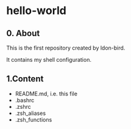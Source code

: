 # hello-world

## 0. About
This is the first repository created by ldon-bird.

It contains my shell configuration.

## 1.Content
* README.md, i.e. this file
* .bashrc
* .zshrc
* .zsh_aliases
* .zsh_functions
